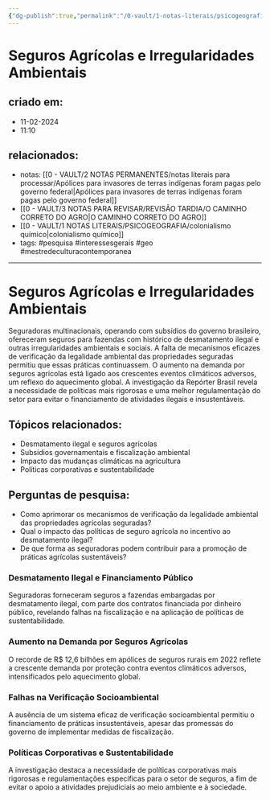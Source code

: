 ```yaml
---
{"dg-publish":true,"permalink":"/0-vault/1-notas-literais/psicogeografia/seguros-agricolas-e-irregularidades-ambientais/","tags":["pesquisa","interessesgerais","geo","mestredeculturacontemporanea"],"dgHomeLink":true,"dgShowLocalGraph":true,"dgShowFileTree":true,"dgEnableSearch":true,"noteIcon":""}
---
```


# Seguros Agrícolas e Irregularidades Ambientais

## criado em: 
- 11-02-2024
- 11:10
## relacionados:
- notas: [[0 - VAULT/2 NOTAS PERMANENTES/notas literais para processar/Apólices para invasores de terras indígenas foram pagas pelo governo federal\|Apólices para invasores de terras indígenas foram pagas pelo governo federal]]
- [[0 - VAULT/3 NOTAS PARA REVISAR/REVISÃO TARDIA/O CAMINHO CORRETO DO AGRO\|O CAMINHO CORRETO DO AGRO]]
- [[0 - VAULT/1 NOTAS LITERAIS/PSICOGEOGRAFIA/colonialismo químico\|colonialismo químico]]
- tags: #pesquisa #interessesgerais #geo #mestredeculturacontemporanea
---
# Seguros Agrícolas e Irregularidades Ambientais

Seguradoras multinacionais, operando com subsídios do governo brasileiro, ofereceram seguros para fazendas com histórico de desmatamento ilegal e outras irregularidades ambientais e sociais. A falta de mecanismos eficazes de verificação da legalidade ambiental das propriedades seguradas permitiu que essas práticas continuassem. O aumento na demanda por seguros agrícolas está ligado aos crescentes eventos climáticos adversos, um reflexo do aquecimento global. A investigação da Repórter Brasil revela a necessidade de políticas mais rigorosas e uma melhor regulamentação do setor para evitar o financiamento de atividades ilegais e insustentáveis.

## Tópicos relacionados:
- Desmatamento ilegal e seguros agrícolas
- Subsídios governamentais e fiscalização ambiental
- Impacto das mudanças climáticas na agricultura
- Políticas corporativas e sustentabilidade

## Perguntas de pesquisa:
- Como aprimorar os mecanismos de verificação da legalidade ambiental das propriedades agrícolas seguradas?
- Qual o impacto das políticas de seguro agrícola no incentivo ao desmatamento ilegal?
- De que forma as seguradoras podem contribuir para a promoção de práticas agrícolas sustentáveis?

### Desmatamento Ilegal e Financiamento Público
Seguradoras forneceram seguros a fazendas embargadas por desmatamento ilegal, com parte dos contratos financiada por dinheiro público, revelando falhas na fiscalização e na aplicação de políticas de sustentabilidade.

### Aumento na Demanda por Seguros Agrícolas
O recorde de R$ 12,6 bilhões em apólices de seguros rurais em 2022 reflete a crescente demanda por proteção contra eventos climáticos adversos, intensificados pelo aquecimento global.

### Falhas na Verificação Socioambiental
A ausência de um sistema eficaz de verificação socioambiental permitiu o financiamento de práticas insustentáveis, apesar das promessas do governo de implementar medidas de fiscalização.

### Políticas Corporativas e Sustentabilidade
A investigação destaca a necessidade de políticas corporativas mais rigorosas e regulamentações específicas para o setor de seguros, a fim de evitar o apoio a atividades prejudiciais ao meio ambiente e à sociedade.